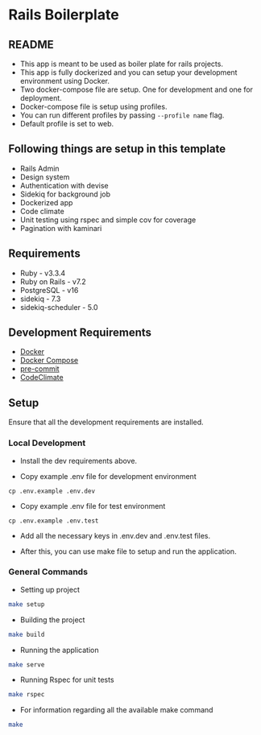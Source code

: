 # Rails Boilerplate

## README

- This app is meant to be used as boiler plate for rails projects.
- This app is fully dockerized and you can setup your development environment using Docker.
- Two docker-compose file are setup. One for development and one for deployment.
- Docker-compose file is setup using profiles.
- You can run different profiles by passing `--profile name` flag.
- Default profile is set to web.

## Following things are setup in this template
- Rails Admin
- Design system
- Authentication with devise
- Sidekiq for background job
- Dockerized app
- Code climate
- Unit testing using rspec and simple cov for coverage
- Pagination with kaminari

## Requirements
- Ruby - v3.3.4
- Ruby on Rails - v7.2
- PostgreSQL - v16
- sidekiq - 7.3
- sidekiq-scheduler - 5.0

## Development Requirements
- [Docker](https://www.docker.com/get-started)
- [Docker Compose](https://docs.docker.com/compose/install/)
- [pre-commit](https://pre-commit.com/)
- [CodeClimate](https://github.com/codeclimate/codeclimate)

## Setup
Ensure that all the development requirements are installed.

### Local Development
- Install the dev requirements above.

- Copy  example .env file for development environment
```
cp .env.example .env.dev
```

- Copy  example .env file for test environment
```
cp .env.example .env.test
```

- Add all the necessary keys in .env.dev and .env.test files.

- After this, you can use make file to setup and run the application.

### General Commands

- Setting up project
```bash
make setup
```

- Building the project
```bash
make build
```

- Running the application
```bash
make serve
```

- Running Rspec for unit tests
```bash
make rspec
```

- For information regarding all the available make command
```bash
make
```
